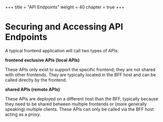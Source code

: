 +++
title = "API Endpoints"
weight = 40
chapter = true
+++

# Securing and Accessing API Endpoints

A typical frontend application will call two types of APIs:

**frontend exclusive APIs (local APIs)**

These APIs only exist to support the specific frontend; they are not shared with other frontends. They are typically located in the BFF host and can be called directly by the frontend.

**shared APIs (remote APIs)**

These APIs are deployed on a different host than the BFF, typically because they need to be shared between multiple frontends or (more generally speaking) multiple clients. These APIs can only be called via the BFF host acting as a proxy.